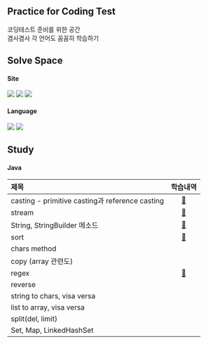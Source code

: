 ## Practice for Coding Test

코딩테스트 준비를 위한 공간</br>
겸사겸사 각 언어도 꼼꼼히 학습하기

## Solve Space

#### Site

<a href="https://www.acmicpc.net/" target="_blank"><img src="https://img.shields.io/badge/BAEKJOON-007396?style=flat-square&logoColor=white"></a>
<a href="https://programmers.co.kr/" target="_blank"><img src="https://img.shields.io/badge/Programmers-b2c0cc?style=flat-square&logoColor=white"></a>
<a href="https://swexpertacademy.com/main/main.do" target="_blank"><img src="https://img.shields.io/badge/SW Expert Academy-4590E3?style=flat-square&logoColor=white"></a>

#### Language

<a href="#" target="_blank"><img src="https://img.shields.io/badge/java-007396?style=flat-square&logo=OpenJDK&logoColor=white"></a>
<a href="#" target="_blank"><img src="https://img.shields.io/badge/Python-3776AB?style=flat-square&logo=Python&logoColor=white"/></a>

## Study

#### Java

| 제목                                             |             학습내역             |
|:-----------------------------------------------|:----------------------------:|
| casting - primitive casting과 reference casting | [📗](./java/docs/casting.md) |
| stream                                         | [📗](./java/docs/stream.md)  |
| String, StringBuilder 메소드                      | [📗](./java/docs/String.md)  |
| sort                                           |   [📗](./java/docs/Sort.md)    |
| chars method                                   |                              |
| copy (array 관련도)                               |                              |
| regex                                          |  [📗](./java/docs/regex.md)  |
| reverse                                        |                              |
| string to chars, visa versa                    |                              |
| list to array, visa versa                      |                              |
| split(del, limit)                              |                              |
| Set, Map, LinkedHashSet                        |                              |